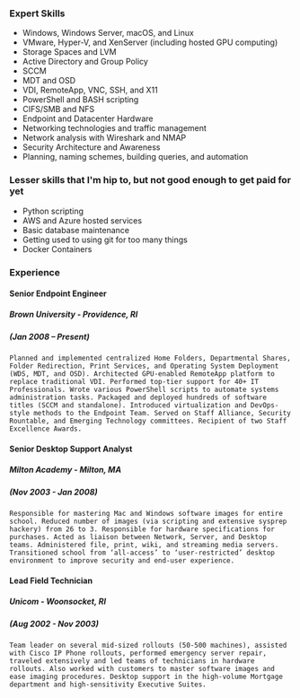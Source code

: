 ### Expert Skills

  * Windows, Windows Server, macOS, and Linux
  * VMware, Hyper-V, and XenServer (including hosted GPU computing)
  * Storage Spaces and LVM
  * Active Directory and Group Policy
  * SCCM
  * MDT and OSD
  * VDI, RemoteApp, VNC, SSH, and X11
  * PowerShell and BASH scripting
  * CIFS/SMB and NFS
  * Endpoint and Datacenter Hardware
  * Networking technologies and traffic management
  * Network analysis with Wireshark and NMAP
  * Security Architecture and Awareness
  * Planning, naming schemes, building queries, and automation

### Lesser skills that I'm hip to, but not good enough to get paid for yet

  * Python scripting
  * AWS and Azure hosted services
  * Basic database maintenance
  * Getting used to using git for too many things
  * Docker Containers

### Experience

####    Senior Endpoint Engineer
#####    Brown University - Providence, RI
#####    (Jan 2008 – Present)
    Planned and implemented centralized Home Folders, Departmental Shares, Folder Redirection, Print Services, and Operating System Deployment (WDS, MDT, and OSD). Architected GPU-enabled RemoteApp platform to replace traditional VDI. Performed top-tier support for 40+ IT Professionals. Wrote various PowerShell scripts to automate systems administration tasks. Packaged and deployed hundreds of software titles (SCCM and standalone). Introduced virtualization and DevOps-style methods to the Endpoint Team. Served on Staff Alliance, Security Rountable, and Emerging Technology committees. Recipient of two Staff Excellence Awards.

####    Senior Desktop Support Analyst
#####    Milton Academy - Milton, MA
#####    (Nov 2003 - Jan 2008)
    Responsible for mastering Mac and Windows software images for entire school. Reduced number of images (via scripting and extensive sysprep hackery) from 26 to 3. Responsible for hardware specifications for purchases. Acted as liaison between Network, Server, and Desktop teams. Administered file, print, wiki, and streaming media servers. Transitioned school from ‘all-access’ to ‘user-restricted’ desktop environment to improve security and end-user experience.

####    Lead Field Technician
#####    Unicom - Woonsocket, RI
#####    (Aug 2002 - Nov 2003)
    Team leader on several mid-sized rollouts (50-500 machines), assisted with Cisco IP Phone rollouts, performed emergency server repair, traveled extensively and led teams of technicians in hardware rollouts. Also worked with customers to master software images and ease imaging procedures. Desktop support in the high-volume Mortgage department and high-sensitivity Executive Suites.